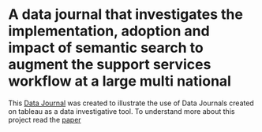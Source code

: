 # A data journal that investigates the implementation, adoption and impact of semantic search to augment the support services workflow at a large multi national

This [Data Journal](https://public.tableau.com/profile/atri.basu#!/vizhome/InvestigatingtheimpactandadoptionofNLPonsearchamultinational/Home) was created to illustrate the use of Data Journals created on tableau as a data investigative tool. To understand more about this project read the [paper](https://github.com/atbasu/data_jouranl_augmented_search/blob/main/Data_Jounral_Paper.pdf)
